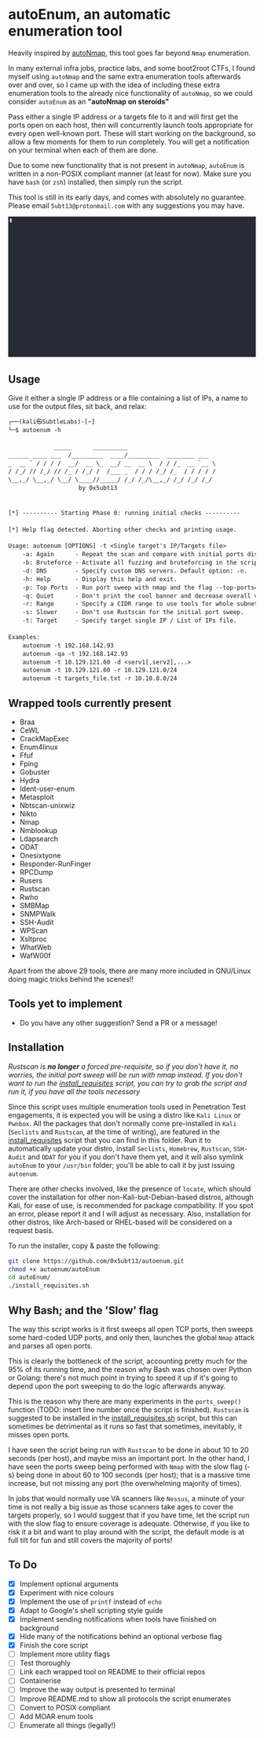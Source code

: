 # autoEnum, an automatic enumeration tool

Heavily inspired by [autoNmap](https://github.com/0x5ubt13/myToolkit/tree/main/autoNmap), this tool goes far beyond `Nmap` enumeration.

In many external infra jobs, practice labs, and some boot2root CTFs, I found myself using `autoNmap` and the same extra enumeration tools afterwards over and over, so I came up with the idea of including these extra enumeration tools to the already nice functionality of `autoNmap`, so we could consider `autoEnum` as an **"autoNmap on steroids"**

Pass either a single IP address or a targets file to it and will first get the ports open on each host, then will concurrently launch tools appropriate for every open well-known port. These will start working on the background, so allow a few moments for them to run completely. You will get a notification on your terminal when each of them are done.

Due to some new functionality that is not present in `autoNmap`, `autoEnum` is written in a non-POSIX compliant manner (at least for now). Make sure you have `bash` (or `zsh`) installed, then simply run the script.

This tool is still in its early days, and comes with absolutely no guarantee. Please email `5ubt13@protonmail.com` with any suggestions you may have.

![autoEnum_gif](autoenum-demo.gif)

## Usage

Give it either a single IP address or a file containing a list of IPs, a name to use for the output files, sit back, and relax:

~~~txt
┌──(kali㉿SubtleLabs)-[~]
└─$ autoenum -h             

             _____      __________                         
______ ____ ___  /_________  ____/_________  ________ ___ 
_  __ ` / / / /  __/  __ \_  __/ __  __ \  / / /_  __ `__ \
/ /_/ // /_/ // /_ / /_/ /  /___ _  / / / /_/ /_  / / / / /
\__,_/ \__,_/ \__/ \____//_____/ /_/ /_/\__,_/ /_/ /_/ /_/ 
                    by 0x5ubt13                               
                                            

[*] ---------- Starting Phase 0: running initial checks ----------

[*] Help flag detected. Aborting other checks and printing usage.

Usage: autoenum [OPTIONS] -t <Single target's IP/Targets file>
    -a: Again      - Repeat the scan and compare with initial ports discovered.
    -b: Bruteforce - Activate all fuzzing and bruteforcing in the script.
    -d: DNS        - Specify custom DNS servers. Default option: -n.
    -h: Help       - Display this help and exit.
    -p: Top Ports  - Run port sweep with nmap and the flag --top-ports=<your input>
    -q: Quiet      - Don't print the cool banner and decrease overall verbosity.
    -r: Range      - Specify a CIDR range to use tools for whole subnets.
    -s: Slower     - Don't use Rustscan for the initial port sweep.
    -t: Target     - Specify target single IP / List of IPs file.

Examples:
    autoenum -t 192.168.142.93
    autoenum -qa -t 192.168.142.93
    autoenum -t 10.129.121.60 -d <serv1[,serv2],...>
    autoenum -t 10.129.121.60 -r 10.129.121.0/24
    autoenum -t targets_file.txt -r 10.10.8.0/24
~~~

## Wrapped tools currently present

- Braa
- CeWL
- CrackMapExec
- Enum4linux
- Ffuf
- Fping
- Gobuster
- Hydra
- Ident-user-enum
- Metasploit
- Nbtscan-unixwiz
- Nikto
- Nmap
- Nmblookup
- Ldapsearch
- ODAT
- Onesixtyone
- Responder-RunFinger
- RPCDump
- Rusers
- Rustscan
- Rwho
- SMBMap
- SNMPWalk
- SSH-Audit
- WPScan
- Xsltproc
- WhatWeb
- WafW00f

Apart from the above 29 tools, there are many more included in GNU/Linux doing magic tricks behind the scenes!!

## Tools yet to implement

- Do you have any other suggestion? Send a PR or a message!

## Installation

*Rustscan is **no longer** a forced pre-requisite, so if you don't have it, no worries, the initial port sweep will be run with nmap instead. If you don't want to run the [install_requisites](./install_requisites.sh) script, you can try to grab the script and run it, if you have all the tools necessary*

Since this script uses multiple enumeration tools used in Penetration Test engagements, it is expected you will be using a distro like `Kali Linux` or `Pwnbox`. All the packages that don't normally come pre-installed in `Kali` (`Seclists` and `Rustscan`, at the time of writing), are featured in the [install_requisites](./install_requisites.sh) script that you can find in this folder. Run it to automatically update your distro, install `Seclists`, `Homebrew`, `Rustscan`, `SSH-Audit` and `ODAT` for you if you don't have them yet, and it will also symlink `autoEnum` to your `/usr/bin` folder; you'll be able to call it by just issuing `autoenum`.

There are other checks involved, like the presence of `locate`, which should cover the installation for other non-Kali-but-Debian-based distros, although Kali, for ease of use, is recommended for package compatibility. If you spot an error, please report it and I will adjust as necessary. Also, installation for other distros, like Arch-based or RHEL-based will be considered on a request basis.

To run the installer, copy & paste the following:

~~~sh
git clone https://github.com/0x5ubt13/autoenum.git
chmod +x autoenum/autoEnum
cd autoEnum/
./install_requisites.sh
~~~

## Why Bash; and the 'Slow' flag
The way this script works is it first sweeps all open TCP ports, then sweeps some hard-coded UDP ports, and only then, launches the global `Nmap` attack and parses all open ports.

This is clearly the bottleneck of the script, accounting pretty much for the 95% of its running time, and the reason why Bash was chosen over Python or Golang: there's not much point in trying to speed it up if it's going to depend upon the port sweeping to do the logic afterwards anyway.

This is the reason why there are many experiments in the `ports_sweep()` function (TODO: insert line number once the script is finished). `Rustscan` is suggested to be installed in the [install_requisites.sh](./install_requisites.sh) script, but this can sometimes be detrimental as it runs so fast that sometimes, inevitably, it misses open ports.

I have seen the script being run with `Rustscan` to be done in about 10 to 20 seconds (per host), and maybe miss an important port. In the other hand, I have seen the ports sweep being performed with `Nmap` with the slow flag (-s) being done in about 60 to 100 seconds (per host); that is a massive time increase, but not missing any port (the overwhelming majority of times).

In jobs that would normally use VA scanners like `Nessus`, a minute of your time is not really a big issue as those scanners take ages to cover the targets properly, so I would suggest that if you have time, let the script run with the slow flag to ensure coverage is adequate. Otherwise, if you like to risk it a bit and want to play around with the script, the default mode is at full tilt for fun and still covers the majority of ports!

## To Do

- [x] Implement optional arguments
- [x] Experiment with nice colours
- [x] Implement the use of `printf` instead of `echo`
- [x] Adapt to Google's shell scripting style guide
- [x] Implement sending notifications when tools have finished on background
- [x] Hide many of the notifications behind an optional verbose flag
- [x] Finish the core script
- [ ] Implement more utility flags
- [ ] Test thoroughly
- [ ] Link each wrapped tool on README to their official repos
- [ ] Containerise
- [ ] Improve the way output is presented to terminal
- [ ] Improve README.md to show all protocols the script enumerates
- [ ] Convert to POSIX compliant
- [ ] Add MOAR enum tools
- [ ] Enumerate all things (legally!)
